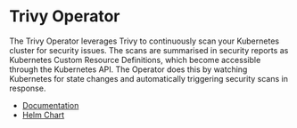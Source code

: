 # Trivy Operator

The Trivy Operator leverages Trivy to continuously scan your Kubernetes cluster for security issues. The scans are summarised in security reports as Kubernetes Custom Resource Definitions, which become accessible through the Kubernetes API. The Operator does this by watching Kubernetes for state changes and automatically triggering security scans in response.

- [Documentation](https://aquasecurity.github.io/trivy-operator/latest/)
- [Helm Chart](https://github.com/aquasecurity/trivy-operator/tree/main/deploy/helm)
